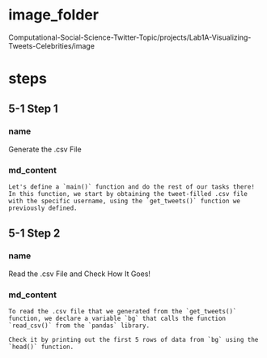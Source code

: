# image_folder

Computational-Social-Science-Twitter-Topic/projects/Lab1A-Visualizing-Tweets-Celebrities/image

# steps

## 5-1 Step 1
### name
Generate the .csv File 
### md_content
```
Let's define a `main()` function and do the rest of our tasks there! In this function, we start by obtaining the tweet-filled .csv file with the specific username, using the `get_tweets()` function we previously defined.
```

## 5-1 Step 2
### name
Read the .csv File and Check How It Goes!
### md_content
```
To read the .csv file that we generated from the `get_tweets()` function, we declare a variable `bg` that calls the function `read_csv()` from the `pandas` library.

Check it by printing out the first 5 rows of data from `bg` using the `head()` function.
```
